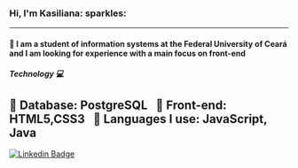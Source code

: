 ### Hi, I'm Kasiliana: sparkles:
---
#### :book: I am a student of information systems at the Federal University of Ceará and I am looking for experience with a main focus on front-end

##### Technology :computer: 

  :vhs: Database: PostgreSQL 
  &nbsp;
  :sunrise_over_mountains: Front-end: HTML5,CSS3 
  &nbsp;
  :high_brightness: Languages I use: JavaScript, Java 
---
 [![Linkedin Badge](https://img.shields.io/badge/LinkedIn-0077B5?style=for-the-badge&logo=linkedin&logoColor=white&link=https://www.linkedin.com/in/kasiliana-oliveira/)](https://www.linkedin.com/in/kasiliana-oliveira/)
<!--[![Gmail Badge](https://img.shields.io/badge/Gmail-D14836?style=for-the-badge&logo=gmail&logoColor=white&link=https://mail.google.com/mail/u/0/#inbox)](https://mail.google.com/mail/u/0/#inbox)
-->
